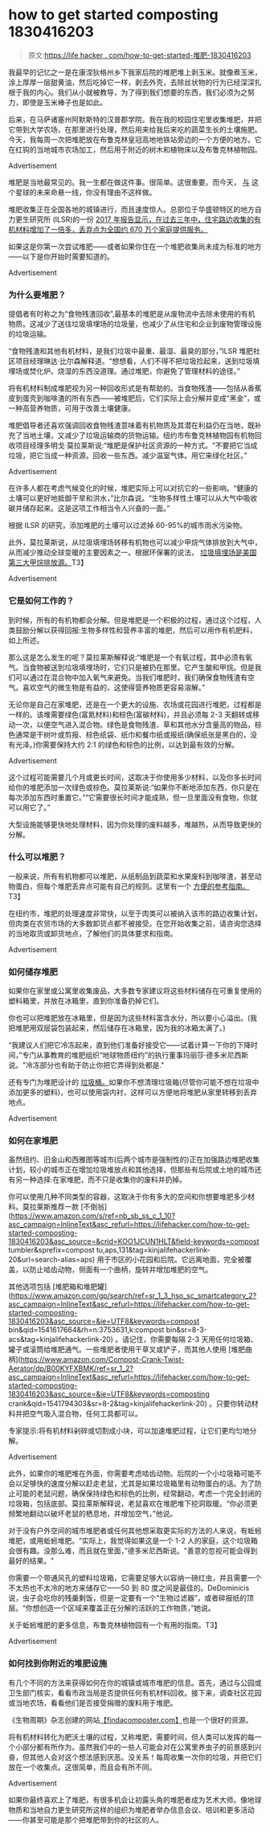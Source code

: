 # how to get started composting 1830416203

> 原文:[https://life hacker . com/how-to-get-started-堆肥-1830416203](https://lifehacker.com/how-to-get-started-composting-1830416203)

我最早的记忆之一是在康涅狄格州乡下我家后院的堆肥堆上剥玉米。就像煮玉米，涂上厚厚一层甜黄油，然后吃掉它一样，剥去外壳，去除丝状物的行为已经深深扎根于我的内心。我们从小就被教导，为了得到我们想要的东西，我们必须为之努力，即使是玉米棒子也是如此。

后来，在马萨诸塞州阿默斯特的汉普郡学院。我在我的校园住宅里收集堆肥，并把它带到大学农场，在那里进行处理，然后用来给我后来吃的蔬菜生长的土壤施肥。今天，我每周一次把堆肥放在布鲁克林皇冠高地地铁站旁边的一个方便的地方。它在红钩的当地城市农场加工，然后用于附近的树木和植物床以及布鲁克林植物园。

<label class="bxm4mm-13 juykRM">Advertisement</label>

堆肥是当地最常见的。我一生都在做这件事。很简单。这很重要。而今天， [与](https://lifehacker.com/how-to-demand-action-on-climate-change-1829783214) 这个星球的未来命悬一线，你没有理由不这样做。

堆肥收集正在全国各地的城镇进行，而且速度惊人。总部位于华盛顿特区的地方自力更生研究所 (ILSR)的一份 [2017 年报告显示，在过去三年中，住宅路边收集的有机材料增加了一倍多，丢弃点为全国约 670 万个家庭提供服务。](https://ilsr.org/release-biocycle-access-study-2017/)

如果这是你第一次尝试堆肥——或者如果你住在一个堆肥收集尚未成为标准的地方——以下是你开始时需要知道的。

<label class="bxm4mm-13 juykRM">Advertisement</label>

### **为什么要堆肥？**

提倡者有时称之为“食物残渣回收”,最基本的堆肥是从废物流中去除未使用的有机物质。这减少了送往垃圾填埋场的垃圾量，也减少了从住宅和企业到废物管理设施的垃圾运输。

“食物残渣和其他有机材料，是我们垃圾中最重、最湿、最臭的部分，”ILSR 堆肥社区项目经理琳达·比尔森解释道。“想想看，人们不得不把垃圾捡起来，送到垃圾填埋场或焚化炉。烧湿的东西没道理。通过堆肥，你避免了管理材料的途径。”

将有机材料制成堆肥视为另一种回收形式是有帮助的。当食物残渣——包括从香蕉皮到蛋壳到咖啡渣的所有东西——被堆肥后，它们实际上会分解并变成“黑金”，或一种高营养物质，可用于改善土壤健康。

堆肥倡导者还喜欢强调回收食物残渣意味着有机物质及其潜在利益仍在当地，既补充了当地土壤，又减少了垃圾运输商的货物运输。纽约市布鲁克林植物园有机物回收项目经理多明戈·莫拉莱斯说:“堆肥是保护社区资源的一种方式。“不要把它当成垃圾，把它当成一种资源。回收一些东西。减少温室气体。用它来绿化社区。”

<label class="bxm4mm-13 juykRM">Advertisement</label>

在许多人都在考虑气候变化的时候，堆肥实际上可以对抗它的一些影响。“健康的土壤可以更好地抵御干旱和洪水，”比尔森说。“生物多样性土壤可以从大气中吸收碳并储存起来。这是这项工作相当令人兴奋的一面。”

根据 ILSR 的研究，添加堆肥的土壤可以过滤掉 60-95%的城市雨水污染物。

此外，莫拉莱斯说，从垃圾填埋场转移有机物也可以减少甲烷气体排放到大气中，从而减少推动全球变暖的主要因素之一。根据环保署的说法， [垃圾填埋场是美国第三大甲烷排放源。](https://www.epa.gov/ghgemissions/overview-greenhouse-gases#methane)T3】

<label class="bxm4mm-13 juykRM">Advertisement</label>

### 它是如何工作的？

到时候，所有的有机物都会分解。但是堆肥是一个积极的过程，通过这个过程，人类鼓励分解以获得回报:生物多样性和营养丰富的堆肥，然后可以用作有机肥料，如上所述。

那么这是怎么发生的呢？莫拉莱斯解释说:“堆肥是一个有氧过程，其中必须有氧气。当食物被送到垃圾填埋场时，它们只是被扔在那里。它产生酸和甲烷。但是我们可以通过在混合物中加入氧气来避免。当我们堆肥时，我们确保食物残渣有空气。喜欢空气的微生物是有益的，这使得营养物质更容易溶解。”

无论你是自己在家堆肥，还是在一个更大的设施、农场或花园进行堆肥，过程都是一样的。该堆需要绿色(富氮材料)和棕色(富碳材料)，并且必须每 2-3 天翻转或移动一次，以便空气进入混合物。绿色是食物残渣、草和其他水分含量高的物品，棕色通常是干树叶或剪报、棕色纸袋、纸巾和餐巾纸或报纸(确保纸张是黑白的，没有光泽。)你需要保持大约 2:1 的绿色和棕色的比例，以达到最有效的分解。

<label class="bxm4mm-13 juykRM">Advertisement</label>

这个过程可能需要几个月或更长时间，这取决于你使用多少材料，以及你多长时间给你的堆肥添加一次绿色或棕色。莫拉莱斯说:“如果你不断地添加东西，你只是在每次添加东西时重置它。”“它需要很长时间才能成熟，但一旦里面没有食物，你就可以用它了。”

大型设施能够更快地处理材料，因为你处理的废料越多，堆越热，从而导致更快的分解。

### 什么可以堆肥？

一般来说，所有有机物都可以堆肥，从纸制品到蔬菜和水果废料到咖啡渣，甚至动物蛋白，但每个堆肥丢弃点可能有自己的规则。这里有一个 [方便的参考指南。](https://www.compostinstructions.com/what-you-can-and-cannot-compost/)T3】

在纽约市，堆肥的处理速度非常快，以至于肉类可以被纳入该市的路边收集计划，但肉类在农贸市场的大多数卸货点都不被接受。在您开始收集之前，请咨询您选择的当地取货或卸货地点，了解他们的具体要求和指南。

<label class="bxm4mm-13 juykRM">Advertisement</label>

### **如何储存堆肥**

如果你在家里或公寓里收集废品，大多数专家建议将这些材料储存在可重复使用的塑料箱里，并放在冰箱里，直到你准备扔掉它们。

你也可以把堆肥放在冰箱里，但是因为这些材料富含水分，所以要小心溢出。(我把堆肥用双层袋包装起来，然后储存在冰箱里，因为我的冰箱太满了。)

“我建议人们把它冷冻起来，直到他们准备好接受它——试着计算一下你的下降时间，”专门从事教育的堆肥组织“地球物质纽约”的执行董事玛丽莎·德多米尼西斯说。"冷冻部分也有助于防止你把它弄得到处都是."

还有专门为堆肥设计的 [垃圾桶。](https://www.apartmenttherapy.com/the-best-looking-indoor-composting-bins-for-your-kitchen-246337)如果你不想清理垃圾箱(尽管你可能不想在垃圾中添加更多的塑料)，也可以使用袋内衬，这样可以方便地将堆肥从家里转移到丢弃地点。

<label class="bxm4mm-13 juykRM">Advertisement</label>

### **如何在家堆肥**

虽然纽约、旧金山和西雅图等城市(后两个城市是强制性的)正在加强路边堆肥收集计划，较小的城市正在增加垃圾堆放点和其他选择，但那些有后院或土地的城市还有另一种选择:在家堆肥，而不只是收集你的废料并扔掉。

你可以使用几种不同类型的容器，这取决于你有多大的空间和你想要堆肥多少材料。莫拉莱斯推荐一款 [不倒翁](https://www.amazon.com/s/ref=nb_sb_ss_c_1_10?asc_campaign=InlineText&asc_refurl=https://lifehacker.com/how-to-get-started-composting-1830416203&asc_source=&crid=KOO1JCUN1HLT&field-keywords=compost tumbler&sprefix=compost tu,aps,131&tag=kinjalifehackerlink-20&url=search-alias=aps) 用于市区的小花园和后院。它远离地面，完全被覆盖，以防止啮齿动物，侧面有一个曲柄，旋转并增加堆肥的空气。

其他选项包括 [堆肥箱和堆肥罐](https://www.amazon.com/gp/search/ref=sr_1_3_hso_sc_smartcategory_2?asc_campaign=InlineText&asc_refurl=https://lifehacker.com/how-to-get-started-composting-1830416203&asc_source=&ie=UTF8&keywords=compost bin&qid=1541617664&rh=n:3753631,k:compost bin&sr=8-3-acs&tag=kinjalifehackerlink-20) 。请记住，你需要每隔 2-3 天用任何垃圾箱、罐子或滚筒给堆肥通气。一些堆肥者使用干草叉或铲子，而其他人使用 [堆肥曲柄](https://www.amazon.com/Compost-Crank-Twist-Aerator/dp/B00KYFXBMK/ref=sr_1_2?asc_campaign=InlineText&asc_refurl=https://lifehacker.com/how-to-get-started-composting-1830416203&asc_source=&ie=UTF8&keywords=composting crank&qid=1541794303&sr=8-2&tag=kinjalifehackerlink-20) 。只要你转动材料并把空气吸入混合物，任何工具都可以。

专家提示:将有机材料剁碎或切割成小块，可以加速堆肥过程，让它们更均匀地分解。

<label class="bxm4mm-13 juykRM">Advertisement</label>

此外，如果你的堆肥堆在外面，你需要考虑啮齿动物。后院的一个小垃圾箱可能不会以足够快的速度分解以赶走老鼠，尤其是如果垃圾箱里有动物蛋白的话。为了防止可能的老鼠问题，确保保持绿色和棕色的比例，经常翻动，考虑一个完全封闭的垃圾箱，包括底部。莫拉莱斯解释说，老鼠喜欢在堆肥堆下挖洞取暖。“你必须更频繁地翻动以破坏老鼠的栖息地，并增加空气，”他说。

对于没有户外空间的城市堆肥者或任何其他想采取更实际的方法的人来说，有蚯蚓堆肥，或用蚯蚓堆肥。“实际上，我觉得如果这是一个 1-2 人的家庭，这个垃圾箱会很有趣。没那么难，而且就在里面，”德多米尼西斯说。"善意的忽视可能会得到最好的结果。"

你需要一个带通风孔的塑料垃圾箱，它需要足够大以容纳一磅红虫，并且需要一个不太热也不太冷的地方来储存它——50 到 80 度之间是最佳的。DeDominicis 说，虫子会吃你的残羹剩饭，但是一定要有一个“生物过滤器”，或者碎报纸的顶层。“你想创造一个区域来覆盖正在分解的活跃的工作物质，”她说。

关于蚯蚓堆肥的更多信息，布鲁克林植物园有一个有用的指南。T3】

<label class="bxm4mm-13 juykRM">Advertisement</label>

### **如何找到你附近的堆肥设施**

有几个不同的方法来获得如何在你的城镇或城市堆肥的信息。首先，通过与公园或卫生部门核实，看看市政当局是否提供任何有机材料回收。接下来，调查社区花园或当地农场，看看他们是否接受捐赠的废料用于堆肥。

《生物周期》杂志创建的网站[【findacomposter.com】](http://www.findacomposter.com/)也是一个很好的资源。

将有机材料转化为肥沃土壤的过程，又称堆肥，需要时间，但人类可以发挥的每一个小部分都有所作为。虽然我们中的一些人可能会对在公寓里养虫子的前景感到兴奋，但其他人会对这个想法感到厌恶。没关系！每周收集一次你的垃圾，并把它们放在一个收集点。这很简单，而且会有所不同。

<label class="bxm4mm-13 juykRM">Advertisement</label>

如果你最终喜欢上了堆肥，有很多机会让初露头角的堆肥者成为艺术大师。像地球物质和当地自力更生研究所这样的组织为堆肥者举办信息会议、培训和更多活动——你甚至可能是那个把堆肥带到你的社区的人。